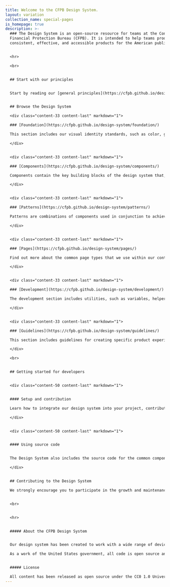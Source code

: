 ```yaml
---
title: Welcome to the CFPB Design System.
layout: variation
collection_name: special-pages
is_homepage: true
description: >-
  ### The Design System is an open-source resource for teams at the Consumer
  Financial Protection Bureau (CFPB). It is intended to help teams produce
  consistent, effective, and accessible products for the American public


  <hr>

  <br>


  ## Start with our principles


  Start by reading our [general principles](https://cfpb.github.io/design-system/foundation/general-principles), which form the strategic underpinnings for the CFPB’s design and development standards, and [accessibility principles](https://cfpb.github.io/design-system/foundation/accessibility), which lay the foundation for ensuring that our web content is available for all users. 


  ## Browse the Design System

  <div class="content-33 content-last" markdown="1">

  ### [Foundation](https://cfpb.github.io/design-system/foundation/)

  This section includes our visual identity standards, such as color, grid, and typography. It forms the foundation for the CFPB’s website and external-facing materials. [Browse foundation](https://cfpb.github.io/design-system/foundation/)

  </div>


  <div class="content-33 content-last" markdown="1">

  ### [Components](https://cfpb.github.io/design-system/components/)

  Components contain the key building blocks of the design system that, when combined, can be used to create a website. Examples of components include buttons, text inputs, tables, and alerts. [Browse components](https://cfpb.github.io/design-system/components/)

  </div>


  <div class="content-33 content-last" markdown="1">

  ### [Patterns](https://cfpb.github.io/design-system/patterns/)

  Patterns are combinations of components used in conjunction to achieve a goal. Interaction patterns are best practice design solutions to common user tasks. Layout patterns are used by designers to organize content into clear, accessible web pages. [Browse patterns](https://cfpb.github.io/design-system/patterns/)

  </div>


  <div class="content-33 content-last" markdown="1">

  ### [Pages](https://cfpb.github.io/design-system/pages/)

  Find out more about the common page types that we use within our content management system, which are documented for easy reference. [Browse pages](https://cfpb.github.io/design-system/pages/)

  </div>


  <div class="content-33 content-last" markdown="1">

  ### [Development](https://cfpb.github.io/design-system/development/) 

  The development section includes utilities, such as variables, helper classes, and mixins, and layout options, such as blocks. [Browse development](https://cfpb.github.io/design-system/development/) 

  </div>


  <div class="content-33 content-last" markdown="1">

  ### [Guidelines](https://cfpb.github.io/design-system/guidelines/)

  This section includes guidelines for creating specific product experiences not covered in other sections. [Browse guidelines](https://cfpb.github.io/design-system/guidelines/)

  </div>

  <br>


  ## Getting started for developers


  <div class="content-50 content-last" markdown="1">


  #### Setup and contribution

  Learn how to integrate our design system into your project, contribute to the code base, and update the documentation. [Get started](https://github.com/cfpb/design-system/blob/master/CONTRIBUTING.md)

  </div>


  <div class="content-50 content-last" markdown="1">


  #### Using source code


  The Design System also includes the source code for the common components that power the design of [consumerfinance.gov](https://www.consumerfinance.gov). [View source code on github]((https://github.com/cfpb/design-system).

  </div>


  ## Contributing to the Design System

  We strongly encourage you to participate in the growth and maintenance of the Design System. To make contribution easier, the Design System is built on a tool called Netlify CMS, which allows for editing of pages in a web browser, without needing to use git or other command-line tools. [View instructions for contributing to the Design System](https://cfpb.github.io/design-system/updating-this-website/).


  <br>


  <hr>


  ##### About the CFPB Design System


  Our design system has been created to work with a wide range of devices and browsers. Following a modern, mobile first responsive approach, sites built with our Design System easily adapt to a wide range of screen sizes, all while carefully following accessibility best practices.

  As a work of the United States government, all code is open source and in the public domain. We encourage you to use this framework in your own projects and to contribute back.


  ##### License

  All content has been released as open source under the CC0 1.0 Universal Public Domain Dedication, and we’d love for other agencies, developers, or groups to adapt it for their own use.
---
```

